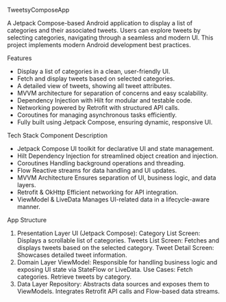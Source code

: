 TweetsyComposeApp

A Jetpack Compose-based Android application to display a list of categories and their associated tweets. Users can explore tweets by selecting categories, navigating through a seamless and modern UI. This project implements modern Android development best practices.

Features 

- Display a list of categories in a clean, user-friendly UI.
- Fetch and display tweets based on selected categories.
- A detailed view of tweets, showing all tweet attributes.
- MVVM architecture for separation of concerns and easy scalability.
- Dependency Injection with Hilt for modular and testable code.
- Networking powered by Retrofit with structured API calls.
- Coroutines for managing asynchronous tasks efficiently.
- Fully built using Jetpack Compose, ensuring dynamic, responsive UI.


Tech Stack Component	Description
- Jetpack Compose	UI toolkit for declarative UI and state management.
- Hilt	Dependency Injection for streamlined object creation and injection.
- Coroutines	Handling background operations and threading.
- Flow	Reactive streams for data handling and UI updates.
- MVVM Architecture	Ensures separation of UI, business logic, and data layers.
- Retrofit & OkHttp	Efficient networking for API integration.
- ViewModel & LiveData	Manages UI-related data in a lifecycle-aware manner.


App Structure
1. Presentation Layer
UI (Jetpack Compose):
Category List Screen: Displays a scrollable list of categories.
Tweets List Screen: Fetches and displays tweets based on the selected category.
Tweet Detail Screen: Showcases detailed tweet information.
2. Domain Layer
ViewModel:
Responsible for handling business logic and exposing UI state via StateFlow or LiveData.
Use Cases:
Fetch categories.
Retrieve tweets by category.
3. Data Layer
Repository:
Abstracts data sources and exposes them to ViewModels.
Integrates Retrofit API calls and Flow-based data streams.


